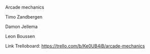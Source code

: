 Arcade mechanics

Timo Zandbergen

Damon Jellema

Leon Boussen

Link Trelloboard: https://trello.com/b/Ke0UB4iB/arcade-mechanics